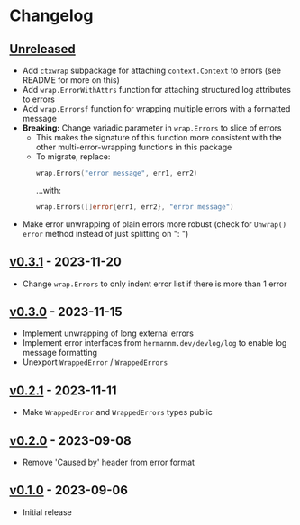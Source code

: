 # Changelog

## [Unreleased]

- Add `ctxwrap` subpackage for attaching `context.Context` to errors (see README for more on this)
- Add `wrap.ErrorWithAttrs` function for attaching structured log attributes to errors
- Add `wrap.Errorsf` function for wrapping multiple errors with a formatted message
- **Breaking:** Change variadic parameter in `wrap.Errors` to slice of errors
    - This makes the signature of this function more consistent with the other multi-error-wrapping
      functions in this package
    - To migrate, replace:
      ```go
      wrap.Errors("error message", err1, err2)
      ```
      ...with:
      ```go
      wrap.Errors([]error{err1, err2}, "error message")
      ```
- Make error unwrapping of plain errors more robust (check for `Unwrap() error` method instead of
  just splitting on ": ")

## [v0.3.1] - 2023-11-20

- Change  `wrap.Errors` to only indent error list if there is more than 1 error

## [v0.3.0] - 2023-11-15

- Implement unwrapping of long external errors
- Implement error interfaces from `hermannm.dev/devlog/log` to enable log message formatting
- Unexport `WrappedError` / `WrappedErrors`

## [v0.2.1] - 2023-11-11

- Make `WrappedError` and `WrappedErrors` types public

## [v0.2.0] - 2023-09-08

- Remove 'Caused by' header from error format

## [v0.1.0] - 2023-09-06

- Initial release

[Unreleased]: https://github.com/hermannm/wrap/compare/v0.3.1...HEAD

[v0.3.1]: https://github.com/hermannm/wrap/compare/v0.3.0...v0.3.1

[v0.3.0]: https://github.com/hermannm/wrap/compare/v0.2.1...v0.3.0

[v0.2.1]: https://github.com/hermannm/wrap/compare/v0.2.0...v0.2.1

[v0.2.0]: https://github.com/hermannm/wrap/compare/v0.1.0...v0.2.0

[v0.1.0]: https://github.com/hermannm/wrap/compare/f9adbb2...v0.1.0
